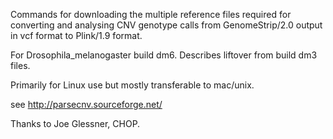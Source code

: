 Commands for downloading the multiple reference files required for converting and analysing CNV genotype calls from GenomeStrip/2.0 output in vcf format to Plink/1.9 format.

For Drosophila_melanogaster build dm6. Describes liftover from build dm3 files.

Primarily for Linux use but mostly transferable to mac/unix.

see http://parsecnv.sourceforge.net/

Thanks to Joe Glessner, CHOP.
